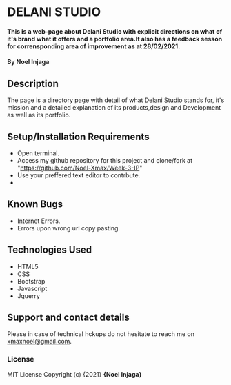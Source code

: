 # DELANI STUDIO
#### This is a web-page about Delani Studio with explicit directions on what of it's brand what it offers and a portfolio area.It also has a feedback sesson for corrensponding area of improvement as at 28/02/2021.
#### By Noel Injaga
## Description
The page is a directory page with detail of what Delani Studio stands for, it's mission and a detailed explanation of its products,design and Development as well as its portfolio.

## Setup/Installation Requirements
* Open terminal.
* Access my github repository for this project and clone/fork at "https://github.com/Noel-Xmax/Week-3-IP"
* Use your preffered text editor to contrbute.
* 
## Known Bugs
* Internet Errors.
* Errors upon wrong url copy pasting.
## Technologies Used
* HTML5
* CSS
* Bootstrap
* Javascript
* Jquerry
## Support and contact details
Please in case of technical hckups do not hesitate to reach me on xmaxnoel@gmail.com.

### License
MIT License
Copyright (c) {2021} **{Noel Injaga}**